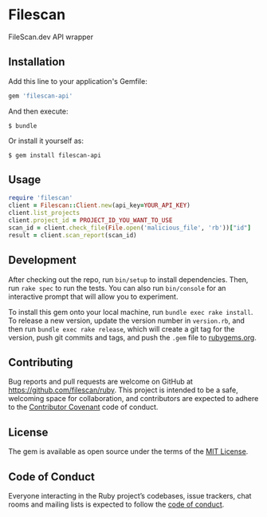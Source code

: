 # Filescan

FileScan.dev API wrapper

## Installation

Add this line to your application's Gemfile:

```ruby
gem 'filescan-api'
```

And then execute:

    $ bundle

Or install it yourself as:

    $ gem install filescan-api

## Usage

```ruby
require 'filescan'
client = Filescan::Client.new(api_key=YOUR_API_KEY)
client.list_projects
client.project_id = PROJECT_ID_YOU_WANT_TO_USE
scan_id = client.check_file(File.open('malicious_file', 'rb'))["id"]
result = client.scan_report(scan_id)
```


## Development

After checking out the repo, run `bin/setup` to install dependencies. Then, run `rake spec` to run the tests. You can also run `bin/console` for an interactive prompt that will allow you to experiment.

To install this gem onto your local machine, run `bundle exec rake install`. To release a new version, update the version number in `version.rb`, and then run `bundle exec rake release`, which will create a git tag for the version, push git commits and tags, and push the `.gem` file to [rubygems.org](https://rubygems.org).

## Contributing

Bug reports and pull requests are welcome on GitHub at https://github.com/filescan/ruby. This project is intended to be a safe, welcoming space for collaboration, and contributors are expected to adhere to the [Contributor Covenant](http://contributor-covenant.org) code of conduct.

## License

The gem is available as open source under the terms of the [MIT License](https://opensource.org/licenses/MIT).

## Code of Conduct

Everyone interacting in the Ruby project’s codebases, issue trackers, chat rooms and mailing lists is expected to follow the [code of conduct](https://github.com/filescan/ruby/blob/master/CODE_OF_CONDUCT.md).
